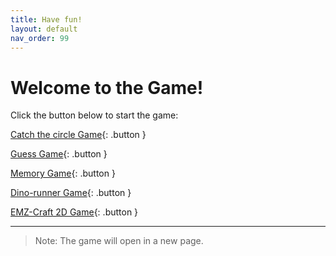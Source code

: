 ```yaml
---
title: Have fun!
layout: default
nav_order: 99
---
```


# Welcome to the Game!

Click the button below to start the game:

[Catch the circle Game](/game/mini-game-advanced.html){: .button }

[Guess Game](/game/guess-game.html){: .button }

[Memory Game](/game/memory-game.html){: .button }

[Dino-runner Game](/game/dino-runner.html){: .button }

[EMZ-Craft 2D Game](/game/emzcraft.html){: .button }

---

> Note: The game will open in a new page.